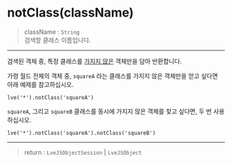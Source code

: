 # notClass(className)

> className : `String`  
  검색할 클래스 이름입니다.

---

검색된 객체 중, 특정 클래스를 <u>가지지 않은</u> 객체만을 담아 반환합니다.

가령 월드 전체의 객체 중, `squareA` 라는 클래스를 가지지 않은 객체만을 얻고 싶다면 아래 예제를 참고하십시오.

```
lve('*').notClass('squareA')
```

`squareA`, 그리고 `squareB` 클래스를 동시에 가지지 않은 객체를 찾고 싶다면, 두 번 사용하십시오.


```
lve('*').notClass('squareA').notClass('squareB')
```

---

> return : `LveJSObjectSession` | `LveJSObject`